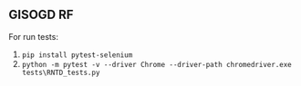 ## GISOGD RF
For run tests:
1. `pip install pytest-selenium`
2. `python -m pytest -v --driver Chrome --driver-path chromedriver.exe tests\RNTD_tests.py`
